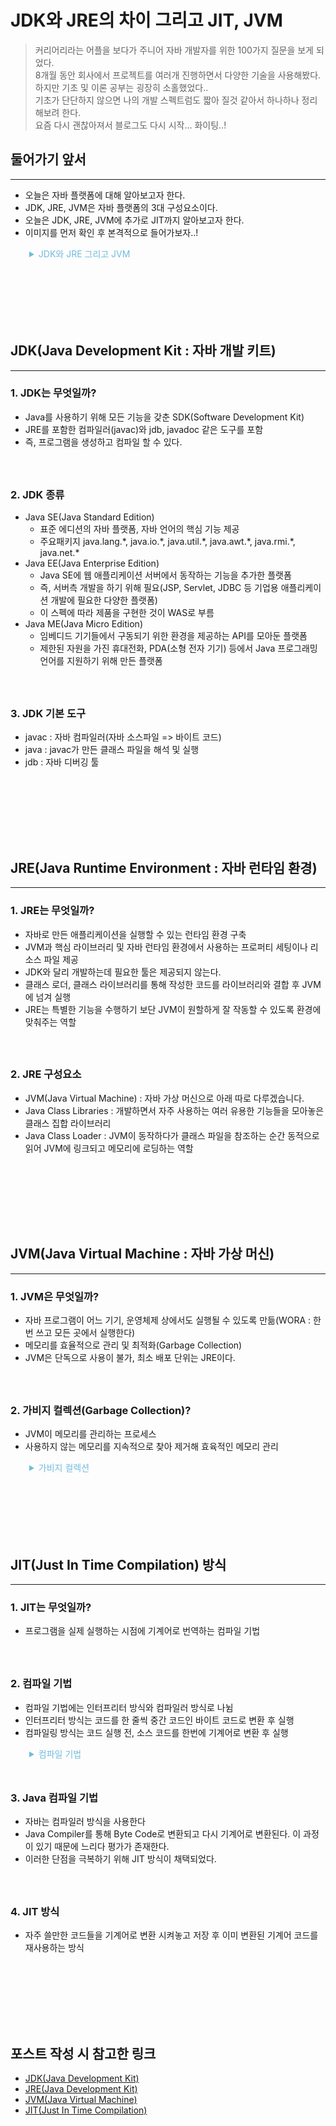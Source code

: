# JDK와 JRE의 차이 그리고 JIT, JVM

> 커리어리라는 어플을 보다가 주니어 자바 개발자를 위한 100가지 질문을 보게 되었다.  
> 8개월 동안 회사에서 프로젝트를 여러개 진행하면서 다양한 기술을 사용해봤다.  
> 하지만 기초 및 이론 공부는 굉장히 소홀했었다..  
> 기초가 단단하지 않으면 나의 개발 스펙트럼도 짧아 질것 같아서 하나하나 정리해보려 한다.  
> 요즘 다시 괜찮아져서 블로그도 다시 시작... 화이팅..!

## 둘어가기 앞서
***
- 오늘은 자바 플랫폼에 대해 알아보고자 한다.
- JDK, JRE, JVM은 자바 플랫폼의 3대 구성요소이다.
- 오늘은 JDK, JRE, JVM에 추가로 JIT까지 알아보고자 한다.
- 이미지를 먼저 확인 후 본격적으로 들어가보자..!

<details>
    <summary style="color: rgba(113, 187, 222, 1); margin-left: 30px; cursor: pointer;">JDK와 JRE 그리고 JVM</summary>
    <img style="margin-left: 30px; width: 500px" src="/img/posts/java/basic/differenceBetweenJDKAndJRE.png">
</details>
<div style="height: 100px;"></div>

## JDK(Java Development Kit : 자바 개발 키트)
***

### 1. JDK는 무엇일까?
- Java를 사용하기 위해 모든 기능을 갖춘 SDK(Software Development Kit)
- JRE를 포함한 컴파일러(javac)와 jdb, javadoc 같은 도구를 포함
- 즉, 프로그램을 생성하고 컴파일 할 수 있다.

<div style="height: 25px;"></div>

### 2. JDK 종류
* Java SE(Java Standard Edition)
  * 표준 에디션의 자바 플랫폼, 자바 언어의 핵심 기능 제공
  * 주요패키지 java.lang.\*, java.io.\*, java.util.\*, java.awt.\*, java.rmi.\*, java.net.\*
* Java EE(Java Enterprise Edition)
  * Java SE에 웹 애플리케이션 서버에서 동작하는 기능을 추가한 플랫폼
  * 즉, 서버측 개발을 하기 위해 필요(JSP, Servlet, JDBC 등 기업용 애플리케이션 개발에 필요한 다양한 플랫폼)
  * 이 스펙에 따라 제품을 구현한 것이 WAS로 부름
* Java ME(Java Micro Edition)
  * 임베디드 기기들에서 구동되기 위한 환경을 제공하는 API를 모아둔 플랫폼
  * 제한된 자원을 가진 휴대전화, PDA(소형 전자 기기) 등에서 Java 프로그래밍 언어를 지원하기 위해 만든 플랫폼

<div style="height: 25px;"></div>

### 3. JDK 기본 도구
- javac : 자바 컴파일러(자바 소스파일 => 바이트 코드)
- java : javac가 만든 클래스 파일을 해석 및 실행
- jdb : 자바 디버깅 툴

<div style="height: 100px;"></div>

## JRE(Java Runtime Environment : 자바 런타임 환경)
***

### 1. JRE는 무엇일까?
- 자바로 만든 애플리케이션을 실행할 수 있는 런타임 환경 구축
- JVM과 핵심 라이브러리 및 자바 런타임 환경에서 사용하는 프로퍼티 세팅이나 리소스 파일 제공
- JDK와 달리 개발하는데 필요한 툴은 제공되지 않는다.
- 클래스 로더, 클래스 라이브러리를 통해 작성한 코드를 라이브러리와 결합 후 JVM에 넘겨 실행
- JRE는 특별한 기능을 수행하기 보단 JVM이 원할하게 잘 작동할 수 있도록 환경에 맞춰주는 역할

<div style="height: 25px;"></div>

### 2. JRE 구성요소
- JVM(Java Virtual Machine) : 자바 가상 머신으로 아래 따로 다루겠습니다.
- Java Class Libraries : 개발하면서 자주 사용하는 여러 유용한 기능들을 모아놓은 클래스 집합 라이브러리
- Java Class Loader : JVM이 동작하다가 클래스 파일을 참조하는 순간 동적으로 읽어 JVM에 링크되고 메모리에 로딩하는 역할 

<div style="height: 100px;"></div>

## JVM(Java Virtual Machine : 자바 가상 머신)
***

### 1. JVM은 무엇일까?
- 자바 프로그램이 어느 기기, 운영체제 상에서도 실행될 수 있도록 만듦(WORA : 한 번 쓰고 모든 곳에서 실행한다)
- 메모리를 효율적으로 관리 및 최적화(Garbage Collection)
- JVM은 단독으로 사용이 불가, 최소 배포 단위는 JRE이다.

<div style="height: 25px;"></div>

### 2. 가비지 컬렉션(Garbage Collection)?
- JVM이 메모리를 관리하는 프로세스
- 사용하지 않는 메모리를 지속적으로 찾아 제거해 효육적인 메모리 관리


<details>
  <summary style="color: rgba(113, 187, 222, 1); margin-left: 30px; cursor: pointer;">가비지 컬렉션</summary>
  <img style="margin-left: 30px; width: 500px" src="/img/posts/java/basic/jvm.png">
</details>

<div style="height: 100px;"></div>

## JIT(Just In Time Compilation) 방식
***

### 1. JIT는 무엇일까?
- 프로그램을 실제 실행하는 시점에 기계어로 번역하는 컴파일 기법

<div style="height: 25px;"></div>

### 2. 컴파일 기법
- 컴파일 기법에는 인터프리터 방식와 컴파일러 방식로 나뉨
- 인터프리터 방식는 코드를 한 줄씩 중간 코드인 바이트 코드로 변환 후 실행
- 컴파일링 방식는 코드 실행 전, 소스 코드를 한번에 기계어로 변환 후 실행

<details>
  <summary style="color: rgba(113, 187, 222, 1); margin-left: 30px; cursor: pointer;">컴파일 기법</summary>
  <img style="margin-left: 30px; width: 500px" src="/img/posts/java/basic/compiler.jpeg">
</details>


<div style="height: 25px;"></div>

### 3. Java 컴파일 기법
- 자바는 컴파일러 방식을 사용한다
- Java Compiler를 통해 Byte Code로 변환되고 다시 기계어로 변환된다. 이 과정이 있기 때문에 느리다 평가가 존재한다.
- 이러한 단점을 극복하기 위해 JIT 방식이 채택되었다.

<div style="height: 25px;"></div>

### 4. JIT 방식
- 자주 쓸만한 코드들을 기계어로 변환 시켜놓고 저장 후 이미 변환된 기계어 코드를 재사용하는 방식

<div style="height: 100px;"></div>

## 포스트 작성 시 참고한 링크
- [JDK(Java Development Kit)](https://pythontoomuchinformation.tistory.com/277)
- [JRE(Java Development Kit)](https://www.itworld.co.kr/news/110768)
- [JVM(Java Virtual Machine)](https://m.blog.naver.com/goreng2/221770110714)
- [JIT(Just In Time Compilation)](https://medium.com/@lazysoul/jit-just-in-time-16bb63f3ae26)

